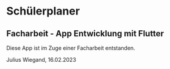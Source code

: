 # Schülerplaner
## Facharbeit - App Entwicklung mit Flutter

Diese App ist im Zuge einer Facharbeit entstanden. 

Julius Wiegand, 16.02.2023
